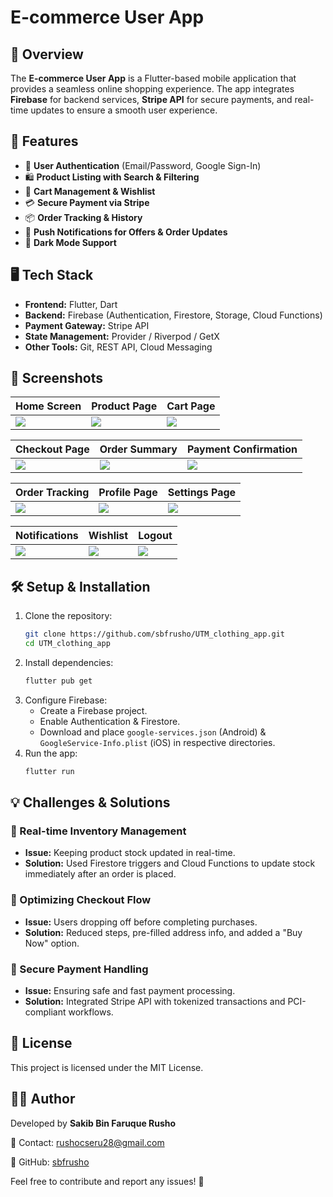 # E-commerce User App

## 📌 Overview
The **E-commerce User App** is a Flutter-based mobile application that provides a seamless online shopping experience. The app integrates **Firebase** for backend services, **Stripe API** for secure payments, and real-time updates to ensure a smooth user experience.

## 🚀 Features
- 🔐 **User Authentication** (Email/Password, Google Sign-In)
- 🛍 **Product Listing with Search & Filtering**
- 🛒 **Cart Management & Wishlist**
- 💳 **Secure Payment via Stripe**
- 📦 **Order Tracking & History**
- 🔔 **Push Notifications for Offers & Order Updates**
- 🌙 **Dark Mode Support**

## 🖥 Tech Stack
- **Frontend:** Flutter, Dart
- **Backend:** Firebase (Authentication, Firestore, Storage, Cloud Functions)
- **Payment Gateway:** Stripe API
- **State Management:** Provider / Riverpod / GetX
- **Other Tools:** Git, REST API, Cloud Messaging

## 📸 Screenshots
| Home Screen | Product Page | Cart Page |
|---|---|---|
| ![](screenshots/Screenshot_20250223_182800.png) | ![](screenshots/Screenshot_20250223_182812.png) | ![](screenshots/Screenshot_20250223_182843.png) |

| Checkout Page | Order Summary | Payment Confirmation |
|---|---|---|
| ![](screenshots/Screenshot_20250223_183915.png) | ![](screenshots/Screenshot_20250223_183922.png) | ![](screenshots/Screenshot_20250223_183926.png) |

| Order Tracking | Profile Page | Settings Page |
|---|---|---|
| ![](screenshots/Screenshot_20250223_183944.png) | ![](screenshots/Screenshot_20250223_184015.png) | ![](screenshots/Screenshot_20250223_184042.png) |

| Notifications | Wishlist | Logout |
|---|---|---|
| ![](screenshots/Screenshot_20250223_184046.png) | ![](screenshots/Screenshot_20250223_184054.png) | ![](screenshots/Screenshot_20250223_184054.png) |

## 🛠 Setup & Installation
1. Clone the repository:
   ```sh
   git clone https://github.com/sbfrusho/UTM_clothing_app.git
   cd UTM_clothing_app
   ```
2. Install dependencies:
   ```sh
   flutter pub get
   ```
3. Configure Firebase:
   - Create a Firebase project.
   - Enable Authentication & Firestore.
   - Download and place `google-services.json` (Android) & `GoogleService-Info.plist` (iOS) in respective directories.
4. Run the app:
   ```sh
   flutter run
   ```

## 💡 Challenges & Solutions
### 🔄 Real-time Inventory Management
- **Issue:** Keeping product stock updated in real-time.
- **Solution:** Used Firestore triggers and Cloud Functions to update stock immediately after an order is placed.

### 🛒 Optimizing Checkout Flow
- **Issue:** Users dropping off before completing purchases.
- **Solution:** Reduced steps, pre-filled address info, and added a "Buy Now" option.

### 🔐 Secure Payment Handling
- **Issue:** Ensuring safe and fast payment processing.
- **Solution:** Integrated Stripe API with tokenized transactions and PCI-compliant workflows.

## 📄 License
This project is licensed under the MIT License.

## 👨‍💻 Author
Developed by **Sakib Bin Faruque Rusho**

📧 Contact: [rushocseru28@gmail.com](mailto:rushocseru28@gmail.com)

🔗 GitHub: [sbfrusho](https://github.com/sbfrusho)

Feel free to contribute and report any issues! 🚀
